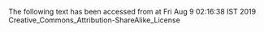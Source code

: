 The following text has been accessed from at Fri Aug 9 02:16:38 IST 2019
Creative_Commons_Attribution-ShareAlike_License

